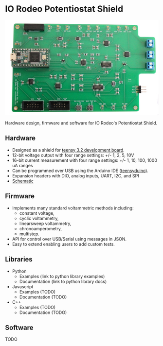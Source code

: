 # IO Rodeo Potentiostat Shield

![alt text](/images/pstat_shield_img_0.JPG)

Hardware design, firmware and software for IO Rodeo's Potentiostat Shield.  


## Hardware

* Designed as a shield for  [teensy 3.2 development board](https://www.pjrc.com/teensy/teensy31.html).   
* 12-bit voltage output with four range settings:  +/- 1, 2, 5, 10V
* 16-bit current measurement with four  range settings: +/- 1, 10, 100, 1000 uA ranges
* Can be programmed over USB using the Arduino IDE ([teensyduino](https://www.pjrc.com/teensy/td_download.html)).  
* Expansion headers with DIO, analog inputs, UART, I2C, and SPI 
* [Schematic](https://bitbucket.org/iorodeo/potentiostat/downloads/potentiostat_shield_schematic_v0p1r2.pdf)

## Firmware

* Implements many standard voltammetric methods including: 
    - constant voltage, 
    - cyclic voltammetry, 
    - linearsweep voltammetry, 
    - chronoamperometry, 
    - multistep. 
* API for control over USB/Serial using messages in JSON. 
* Easy to extend enabling users to add custom tests. 

## Libraries

* Python 
    - Examples       (link to python library examples)
    - Documentation  (link to python library docs) 
* Javascript
    - Examples (TODO)
    - Documentation (TODO)
* C++
    - Examples (TODO)
    - Documentation (TODO)

## Software

TODO
